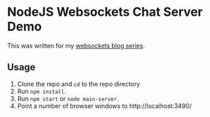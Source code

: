 # NodeJS Websockets Chat Server Demo

This was written for my [websockets blog series](http://beej.us/blog/data/nodejs-httpserver/).

## Usage

1. Clone the repo and `cd` to the repo directory
2. Run `npm install`.
3. Run `npm start` or `node main-server`.
4. Point a number of browser windows to http://localhost:3490/